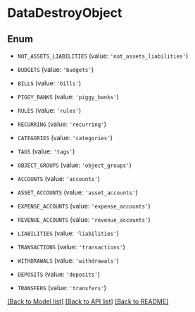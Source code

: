 # DataDestroyObject


## Enum

* `NOT_ASSETS_LIABILITIES` (value: `'not_assets_liabilities'`)

* `BUDGETS` (value: `'budgets'`)

* `BILLS` (value: `'bills'`)

* `PIGGY_BANKS` (value: `'piggy_banks'`)

* `RULES` (value: `'rules'`)

* `RECURRING` (value: `'recurring'`)

* `CATEGORIES` (value: `'categories'`)

* `TAGS` (value: `'tags'`)

* `OBJECT_GROUPS` (value: `'object_groups'`)

* `ACCOUNTS` (value: `'accounts'`)

* `ASSET_ACCOUNTS` (value: `'asset_accounts'`)

* `EXPENSE_ACCOUNTS` (value: `'expense_accounts'`)

* `REVENUE_ACCOUNTS` (value: `'revenue_accounts'`)

* `LIABILITIES` (value: `'liabilities'`)

* `TRANSACTIONS` (value: `'transactions'`)

* `WITHDRAWALS` (value: `'withdrawals'`)

* `DEPOSITS` (value: `'deposits'`)

* `TRANSFERS` (value: `'transfers'`)

[[Back to Model list]](../README.md#documentation-for-models) [[Back to API list]](../README.md#documentation-for-api-endpoints) [[Back to README]](../README.md)


